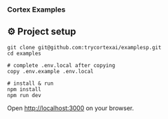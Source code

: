 ### Cortex Examples

## ⚙️ Project setup

```
git clone git@github.com:trycortexai/examplesp.git
cd examples

# complete .env.local after copying
copy .env.example .env.local 

# install & run
npm install
npm run dev
```
Open [http://localhost:3000](http://localhost:3000) on your browser.
